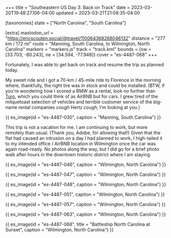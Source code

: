 +++
title = "Southeastern US Day 3: Back on Track"
date = 2023-03-20T19:48:27.106-04:00
updated = 2023-03-21T21:08:35-04:00

[taxonomies]
state = ["North Carolina", "South Carolina"]

[extra]
mastodon_url = "https://ericscouten.social/@travel/110064368268046132"
distance = "277 km / 172 mi"
route = "Manning, South Carolina, to Wilmington, North Carolina"
markers = "markers.js"
track = "track.kml"
bounds = {sw = [33.703, -80.243], ne = [34.594, -77.946]}
cover = "es-4487-068"
+++

Fortunately, I was able to get back on track and resume the trip as planned today.

<!-- more -->

My sweet ride and I got a 70-km / 45-mile ride to Florence in the morning where, thankfully, the right tire was in stock and could be installed. (BTW, if you're wondering how I scored a BMW as a rental, look no further than [Turo](https://turo.com), which you could think of as AirBNB but for cars. I grew tired of the milquetoast selection of vehicles and terrible customer service of the big-name rental companies _cough_ Hertz _cough,_ I'm looking at you.)

{{ es_image(id = "es-4487-030", caption = "Manning, South Carolina") }}

This trip is not a vacation for me. I am continuing to work, but more remotely than usual. (Thank you, Adobe, for allowing that!) Given that the flat had caused an intrusion on a day I had planned to work, I high-tailed it to my intended office / AirBNB location in Wilmington once the car was again road-ready. No photos along the way, but I did go for a brief photo walk after hours in the downtown historic district where I am staying.

{{ es_image(id = "es-4487-046", caption = "Wilmington, North Carolina") }}

{{ es_image(id = "es-4487-047", caption = "Wilmington, North Carolina") }}

{{ es_image(id = "es-4487-048", caption = "Wilmington, North Carolina") }}

{{ es_image(id = "es-4487-051", caption = "Wilmington, North Carolina") }}

{{ es_image(id = "es-4487-057", caption = "Wilmington, North Carolina") }}

{{ es_image(id = "es-4487-063", caption = "Wilmington, North Carolina") }}

{{ es_image(id = "es-4487-068", title = "Battleship North Carolina at Sunset", caption = "Wilmington, North Carolina") }}
